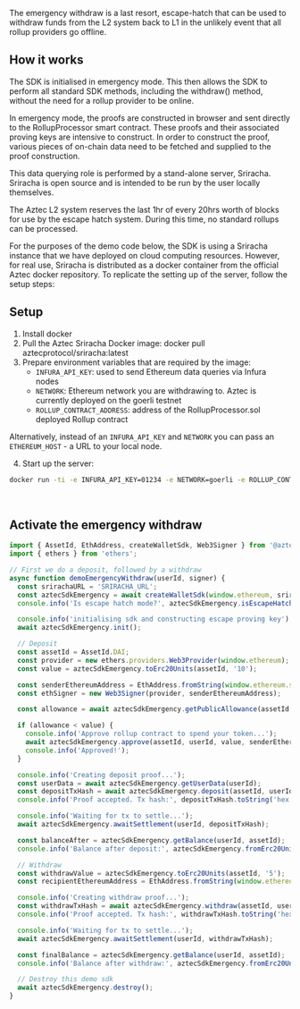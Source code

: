 The emergency withdraw is a last resort, escape-hatch that can be used to withdraw funds from the L2 system back to L1 in the unlikely event that all rollup providers go offline.

## How it works

The SDK is initialised in emergency mode. This then allows the SDK to perform all standard SDK methods, including the withdraw() method, without the need for a rollup provider to be online.

In emergency mode, the proofs are constructed in browser and sent directly to the RollupProcessor smart contract. These proofs and their associated proving keys are intensive to construct. In order to construct the proof, various pieces of on-chain data need to be fetched and supplied to the proof construction.

This data querying role is performed by a stand-alone server, Sriracha. Sriracha is open source and is intended to be run by the user locally themselves.

The Aztec L2 system reserves the last 1hr of every 20hrs worth of blocks for use by the escape hatch system. During this time, no standard rollups can be processed.

For the purposes of the demo code below, the SDK is using a Sriracha instance that we have deployed on cloud computing resources. However, for real use, Sriracha is distributed as a docker container from the official Aztec docker repository. To replicate the setting up of the server, follow the setup steps:

## Setup

1. Install docker
2. Pull the Aztec Sriracha Docker image: docker pull aztecprotocol/sriracha:latest
3. Prepare environment variables that are required by the image:
   - `INFURA_API_KEY`: used to send Ethereum data queries via Infura nodes
   - `NETWORK`: Ethereum network you are withdrawing to. Aztec is currently deployed on the goerli testnet
   - `ROLLUP_CONTRACT_ADDRESS`: address of the RollupProcessor.sol deployed Rollup contract

Alternatively, instead of an `INFURA_API_KEY` and `NETWORK` you can pass an `ETHEREUM_HOST` - a URL to your local node.

4. Start up the server:

```bash static
docker run -ti -e INFURA_API_KEY=01234 -e NETWORK=goerli -e ROLLUP_CONTRACT_ADDRESS=0x1234 -p 8082:8082 aztecprotocol/sriracha:latest
```

<br/>

## Activate the emergency withdraw

```js
import { AssetId, EthAddress, createWalletSdk, Web3Signer } from '@aztec/sdk';
import { ethers } from 'ethers';

// First we do a deposit, followed by a withdraw
async function demoEmergencyWithdraw(userId, signer) {
  const srirachaURL = 'SRIRACHA_URL';
  const aztecSdkEmergency = await createWalletSdk(window.ethereum, srirachaURL);
  console.info('Is escape hatch mode?', aztecSdkEmergency.isEscapeHatchMode());

  console.info('initialising sdk and constructing escape proving key');
  await aztecSdkEmergency.init();

  // Deposit
  const assetId = AssetId.DAI;
  const provider = new ethers.providers.Web3Provider(window.ethereum);
  const value = aztecSdkEmergency.toErc20Units(assetId, '10');

  const senderEthereumAddress = EthAddress.fromString(window.ethereum.selectedAddress);
  const ethSigner = new Web3Signer(provider, senderEthereumAddress);

  const allowance = await aztecSdkEmergency.getPublicAllowance(assetId, senderEthereumAddress);

  if (allowance < value) {
    console.info('Approve rollup contract to spend your token...');
    await aztecSdkEmergency.approve(assetId, userId, value, senderEthereumAddress);
    console.info('Approved!');
  }

  console.info('Creating deposit proof...');
  const userData = await aztecSdkEmergency.getUserData(userId);
  const depositTxHash = await aztecSdkEmergency.deposit(assetId, userId, value, signer, ethSigner);
  console.info('Proof accepted. Tx hash:', depositTxHash.toString('hex'));

  console.info('Waiting for tx to settle...');
  await aztecSdkEmergency.awaitSettlement(userId, depositTxHash);

  const balanceAfter = aztecSdkEmergency.getBalance(userId, assetId);
  console.info('Balance after deposit:', aztecSdkEmergency.fromErc20Units(assetId, balanceAfter));

  // Withdraw
  const withdrawValue = aztecSdkEmergency.toErc20Units(assetId, '5');
  const recipientEthereumAddress = EthAddress.fromString(window.ethereum.selectedAddress);

  console.info('Creating withdraw proof...');
  const withdrawTxHash = await aztecSdkEmergency.withdraw(assetId, userId, value, signer, recipientEthereumAddress);
  console.info('Proof accepted. Tx hash:', withdrawTxHash.toString('hex'));

  console.info('Waiting for tx to settle...');
  await aztecSdkEmergency.awaitSettlement(userId, withdrawTxHash);

  const finalBalance = aztecSdkEmergency.getBalance(userId, assetId);
  console.info('Balance after withdraw:', aztecSdkEmergency.fromErc20Units(assetId, finalBalance));

  // Destroy this demo sdk
  await aztecSdkEmergency.destroy();
}
```
